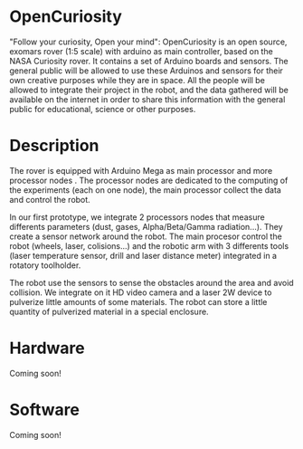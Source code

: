 OpenCuriosity
=============

"Follow your curiosity, Open your mind": OpenCuriosity is an open source, exomars rover (1:5 scale) with arduino as main controller, based on the NASA Curiosity rover. It contains a set of Arduino boards and sensors. The general public will be allowed to use these Arduinos and sensors for their own creative purposes while they are in space. All the people will be allowed to integrate their project in the robot, and the data gathered will be available on the internet in order to share this information with the general public for educational, science or other purposes.


Description
=============

The rover is equipped with Arduino Mega as main processor and more processor nodes . The processor nodes are dedicated to the computing of the experiments (each on one node), the main processor collect the data and control the robot. 

In our first prototype, we integrate 2 processors nodes that measure differents parameters (dust, gases, Alpha/Beta/Gamma radiation...). They create a sensor network around the robot. The main procesor control the robot (wheels, laser, colisions...) and the robotic arm with 3 differents tools (laser temperature sensor, drill and laser distance meter) integrated in a rotatory toolholder.

The robot use the sensors to sense the obstacles around the area and avoid collision. We integrate on it HD video camera and a laser 2W device to pulverize little amounts of some materials. The robot can store a little quantity of pulverized material in a special enclosure.


Hardware
=============
Coming soon!

Software
=============
Coming soon!
